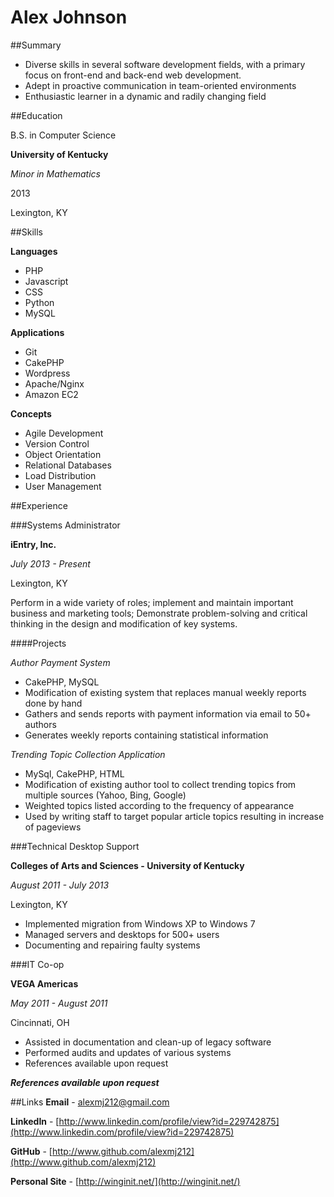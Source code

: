 Alex Johnson
============

##Summary

* Diverse skills in several software development fields, with a primary focus on front-end and back-end web development.
* Adept in proactive communication in team-oriented environments
* Enthusiastic learner in a dynamic and radily changing field

##Education

B.S. in Computer Science

**University of Kentucky**

*Minor in Mathematics*

2013

Lexington, KY

##Skills

**Languages**
* PHP
* Javascript
* CSS
* Python
* MySQL

**Applications**
* Git
* CakePHP
* Wordpress
* Apache/Nginx
* Amazon EC2

**Concepts**
* Agile Development
* Version Control
* Object Orientation
* Relational Databases
* Load Distribution
* User Management

##Experience

###Systems Administrator

**iEntry, Inc.**

*July 2013 - Present*

Lexington, KY

Perform in a wide variety of roles; implement and maintain important business and marketing tools; Demonstrate problem-solving and critical thinking in the design and modification of key systems.

####Projects

*Author Payment System*
* CakePHP, MySQL
* Modification of existing system that replaces manual weekly reports done by hand
* Gathers and sends reports with payment information via email to 50+ authors
* Generates weekly reports containing statistical information

*Trending Topic Collection Application*
* MySql, CakePHP, HTML
* Modification of existing author tool to collect trending topics from multiple sources (Yahoo, Bing, Google)
* Weighted topics listed according to the frequency of appearance
* Used by writing staff to target popular article topics resulting in increase of pageviews

###Technical Desktop Support

**Colleges of Arts and Sciences - University of Kentucky**

*August 2011 - July 2013*

Lexington, KY

* Implemented migration from Windows XP to Windows 7
* Managed servers and desktops for 500+ users
* Documenting and repairing faulty systems

###IT Co-op

**VEGA Americas**

*May 2011 - August 2011*

Cincinnati, OH

* Assisted in documentation and clean-up of legacy software
* Performed audits and updates of various systems
* References available upon request

***References available upon request***

##Links
**Email** - [alexmj212@gmail.com](alexmj212@gmail.com)

**LinkedIn** - [http://www.linkedin.com/profile/view?id=229742875](http://www.linkedin.com/profile/view?id=229742875)

**GitHub** - [http://www.github.com/alexmj212](http://www.github.com/alexmj212)

**Personal Site** - [http://winginit.net/](http://winginit.net/)